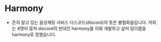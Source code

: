 # Harmony 
- 흔히 알고 있는 음성채팅 서비스 디스코드(discord)의 뜻은 불협화음입니다. 저희는 4명이 뭉쳐 discord의 반대인 harmony를 이뤄 개발하고 싶어 팀이름을 harmony로 정했습니다. 
